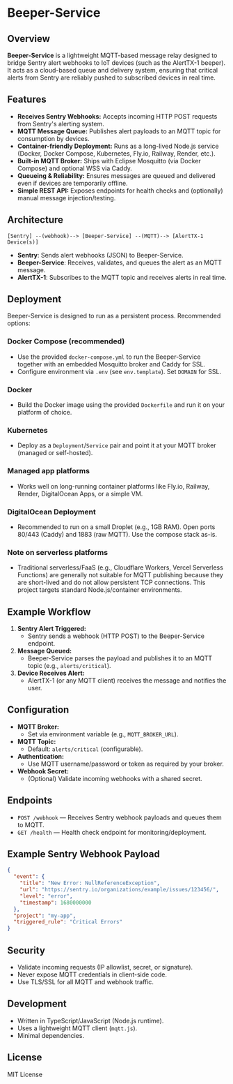 # Beeper-Service

## Overview

**Beeper-Service** is a lightweight MQTT-based message relay designed to bridge Sentry alert webhooks to IoT devices (such as the AlertTX-1 beeper). It acts as a cloud-based queue and delivery system, ensuring that critical alerts from Sentry are reliably pushed to subscribed devices in real time.

## Features

- **Receives Sentry Webhooks:** Accepts incoming HTTP POST requests from Sentry's alerting system.
- **MQTT Message Queue:** Publishes alert payloads to an MQTT topic for consumption by devices.
- **Container-friendly Deployment:** Runs as a long-lived Node.js service (Docker, Docker Compose, Kubernetes, Fly.io, Railway, Render, etc.).
- **Built-in MQTT Broker:** Ships with Eclipse Mosquitto (via Docker Compose) and optional WSS via Caddy.
- **Queueing & Reliability:** Ensures messages are queued and delivered even if devices are temporarily offline.
- **Simple REST API:** Exposes endpoints for health checks and (optionally) manual message injection/testing.

## Architecture

```
[Sentry] --(webhook)--> [Beeper-Service] --(MQTT)--> [AlertTX-1 Device(s)]
```

- **Sentry**: Sends alert webhooks (JSON) to Beeper-Service.
- **Beeper-Service**: Receives, validates, and queues the alert as an MQTT message.
- **AlertTX-1**: Subscribes to the MQTT topic and receives alerts in real time.

## Deployment

Beeper-Service is designed to run as a persistent process. Recommended options:

### Docker Compose (recommended)
- Use the provided `docker-compose.yml` to run the Beeper-Service together with an embedded Mosquitto broker and Caddy for SSL.
- Configure environment via `.env` (see `env.template`). Set `DOMAIN` for SSL.

### Docker
- Build the Docker image using the provided `Dockerfile` and run it on your platform of choice.

### Kubernetes
- Deploy as a `Deployment`/`Service` pair and point it at your MQTT broker (managed or self-hosted).

### Managed app platforms
- Works well on long-running container platforms like Fly.io, Railway, Render, DigitalOcean Apps, or a simple VM.

### DigitalOcean Deployment
- Recommended to run on a small Droplet (e.g., 1GB RAM). Open ports 80/443 (Caddy) and 1883 (raw MQTT). Use the compose stack as-is.

### Note on serverless platforms
- Traditional serverless/FaaS (e.g., Cloudflare Workers, Vercel Serverless Functions) are generally not suitable for MQTT publishing because they are short-lived and do not allow persistent TCP connections. This project targets standard Node.js/container environments.

## Example Workflow

1. **Sentry Alert Triggered:**
   - Sentry sends a webhook (HTTP POST) to the Beeper-Service endpoint.
2. **Message Queued:**
   - Beeper-Service parses the payload and publishes it to an MQTT topic (e.g., `alerts/critical`).
3. **Device Receives Alert:**
   - AlertTX-1 (or any MQTT client) receives the message and notifies the user.

## Configuration

- **MQTT Broker:**
  - Set via environment variable (e.g., `MQTT_BROKER_URL`).
- **MQTT Topic:**
  - Default: `alerts/critical` (configurable).
- **Authentication:**
  - Use MQTT username/password or token as required by your broker.
- **Webhook Secret:**
  - (Optional) Validate incoming webhooks with a shared secret.

## Endpoints

- `POST /webhook` — Receives Sentry webhook payloads and queues them to MQTT.
- `GET /health` — Health check endpoint for monitoring/deployment.

## Example Sentry Webhook Payload
```json
{
  "event": {
    "title": "New Error: NullReferenceException",
    "url": "https://sentry.io/organizations/example/issues/123456/",
    "level": "error",
    "timestamp": 1680000000
  },
  "project": "my-app",
  "triggered_rule": "Critical Errors"
}
```

## Security
- Validate incoming requests (IP allowlist, secret, or signature).
- Never expose MQTT credentials in client-side code.
- Use TLS/SSL for all MQTT and webhook traffic.

## Development

- Written in TypeScript/JavaScript (Node.js runtime).
- Uses a lightweight MQTT client (`mqtt.js`).
- Minimal dependencies.

## License

MIT License